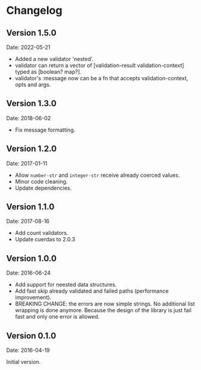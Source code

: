 # Changelog #

## Version 1.5.0 ##

Date: 2022-05-21

- Added a new validator 'nested'.
- validator can return a vector of [validation-result validation-context] typed as [boolean? map?].
- validator's :message now can be a fn that accepts validation-context, opts and args.

## Version 1.3.0 ##

Date: 2018-06-02

- Fix message formatting.


## Version 1.2.0 ##

Date: 2017-01-11

- Allow `number-str` and `integer-str` receive already coerced values.
- Minor code cleaning.
- Update dependencies.

## Version 1.1.0 ##

Date: 2017-08-16

- Add count validators.
- Update cuerdas to 2.0.3


## Version 1.0.0 ##

Date: 2016-06-24

- Add support for neested data structures.
- Add fast skip already validated and failed paths (performance improvement).
- BREAKING CHANGE: the errors are now simple strings. No additional list
  wrapping is done anymore. Because the design of the library is just fail
  fast and only one error is allowed.


## Version 0.1.0 ##

Date: 2016-04-19

Initial version.
